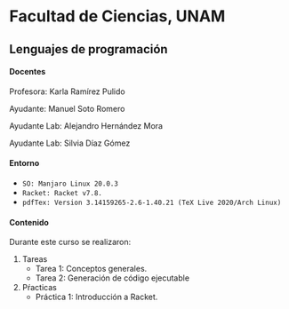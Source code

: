 # Facultad de Ciencias, UNAM 

## Lenguajes de programación

#### Docentes
Profesora: Karla Ramírez Pulido

Ayudante: Manuel Soto Romero

Ayudante Lab: Alejandro Hernández Mora

Ayudante Lab: Silvia Díaz Gómez

#### Entorno 
* `SO: Manjaro Linux 20.0.3`
* `Racket: Racket v7.8.`
* `pdfTex: Version 3.14159265-2.6-1.40.21 (TeX Live 2020/Arch Linux)`

#### Contenido 

Durante este curso se realizaron:
1. Tareas
   * Tarea 1: Conceptos generales.
   * Tarea 2: Generación de código ejecutable
2. Pŕacticas
   * Práctica 1: Introducción a Racket.
